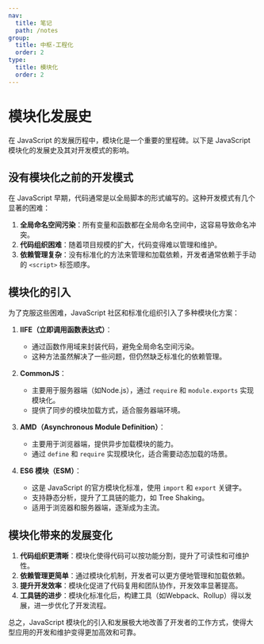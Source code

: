 ```yaml
---
nav:
  title: 笔记
  path: /notes
group:
  title: 中枢-工程化
  order: 2
type:
  title: 模块化
  order: 2
---
```


# 模块化发展史

在 JavaScript 的发展历程中，模块化是一个重要的里程碑。以下是 JavaScript 模块化的发展史及其对开发模式的影响。

## 没有模块化之前的开发模式

在 JavaScript 早期，代码通常是以全局脚本的形式编写的。这种开发模式有几个显著的困难：

1. **全局命名空间污染**：所有变量和函数都在全局命名空间中，这容易导致命名冲突。
2. **代码组织困难**：随着项目规模的扩大，代码变得难以管理和维护。
3. **依赖管理复杂**：没有标准化的方法来管理和加载依赖，开发者通常依赖于手动的 `<script>` 标签顺序。

## 模块化的引入

为了克服这些困难，JavaScript 社区和标准化组织引入了多种模块化方案：

1. **IIFE（立即调用函数表达式）**：
   - 通过函数作用域来封装代码，避免全局命名空间污染。
   - 这种方法虽然解决了一些问题，但仍然缺乏标准化的依赖管理。

2. **CommonJS**：
   - 主要用于服务器端（如Node.js），通过 `require` 和 `module.exports` 实现模块化。
   - 提供了同步的模块加载方式，适合服务器端环境。

3. **AMD（Asynchronous Module Definition）**：
   - 主要用于浏览器端，提供异步加载模块的能力。
   - 通过 `define` 和 `require` 实现模块化，适合需要动态加载的场景。

4. **ES6 模块（ESM）**：
   - 这是 JavaScript 的官方模块化标准，使用 `import` 和 `export` 关键字。
   - 支持静态分析，提升了工具链的能力，如 Tree Shaking。
   - 适用于浏览器和服务器端，逐渐成为主流。

## 模块化带来的发展变化

1. **代码组织更清晰**：模块化使得代码可以按功能分割，提升了可读性和可维护性。
2. **依赖管理更简单**：通过模块化机制，开发者可以更方便地管理和加载依赖。
3. **提升开发效率**：模块化促进了代码复用和团队协作，开发效率显著提高。
4. **工具链的进步**：模块化标准化后，构建工具（如Webpack、Rollup）得以发展，进一步优化了开发流程。

总之，JavaScript 模块化的引入和发展极大地改善了开发者的工作方式，使得大型应用的开发和维护变得更加高效和可靠。
